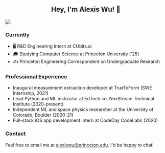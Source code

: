 <div> <h2 align="center"> Hey, I'm Alexis Wu! 👋 </h2> 
</div>

![](https://komarev.com/ghpvc/?username=alexisjwu&color=blueviolet&style=flat-square)

### Currently

* 🖥️  R&D Engineering Intern at CUbits.ai
* 🎓  Studying Computer Science at Princeton University ('25)
* ✍️  Princeton Engineering Correspondent on Undergraduate Research

### Professional Experience

* Inaugural measurement extraction developer at TrueToForm (SWE Internship, 2021)
* Lead Python and ML instructor at EdTech co. NexStream Technical Institute (2020-present)
* Independent ML and space physics researcher at the University of Colorado, Boulder (2020-21)
* Full-stack iOS app development intern at CodeDay CodeLabs (2020)

### Contact
Feel free to email me at alexiswu@princeton.edu. I'd be happy to chat!

<!--
**alexisjwu/alexisjwu** is a ✨ _special_ ✨ repository because its `README.md` (this file) appears on your GitHub profile.

Here are some ideas to get you started:

🔭 I’m currently working on ...
- 🌱 I’m currently learning ...
- 👯 I’m looking to collaborate on ...
- 🤔 I’m looking for help with ...
- 💬 Ask me about ...
- 📫 How to reach me: ...
- 😄 Pronouns: ...
- ⚡ Fun fact: ...
-->
